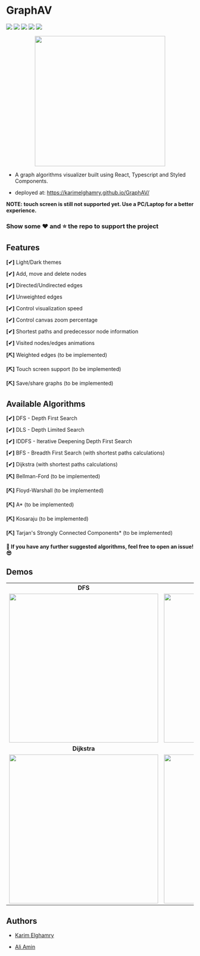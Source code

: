 # GraphAV
[<img src="https://img.shields.io/website?up_message=Github%20Pages&url=https%3A%2F%2Fkarimelghamry.github.io%2FGraphAV%2F">](https://karimelghamry.github.io/GraphAV/) <img src="https://img.shields.io/github/license/karimelghamry/GraphAV"> <img src="https://img.shields.io/github/issues-raw/karimelghamry/GraphAV">
<img src="https://img.shields.io/github/issues-pr-closed/karimelghamry/GraphAV"> <img src="https://img.shields.io/github/contributors/karimelghamry/GraphAV">

<p align="center"><img height="350px" src="screenshots/GraphAV.png"></p>

- A graph algorithms visualizer built using React, Typescript and Styled Components.

- deployed at: https://karimelghamry.github.io/GraphAV/

**NOTE: touch screen is still not supported yet. Use a PC/Laptop for a better experience.**

### Show some :heart: and :star: the repo to support the project

## Features

**[✔]** Light/Dark themes

**[✔]** Add, move and delete nodes

**[✔]** Directed/Undirected edges

**[✔]** Unweighted edges

**[✔]** Control visualization speed

**[✔]** Control canvas zoom percentage

**[✔]** Shortest paths and predecessor node information

**[✔]** Visited nodes/edges animations

**[⛏]** Weighted edges (to be implemented)

**[⛏]** Touch screen support (to be implemented)

**[⛏]** Save/share graphs (to be implemented)

## Available Algorithms

**[✔]** DFS - Depth First Search

**[✔]** DLS - Depth Limited Search

**[✔]** IDDFS - Iterative Deepening Depth First Search

**[✔]** BFS - Breadth First Search (with shortest paths calculations)

**[✔]** Dijkstra (with shortest paths calculations)

**[⛏]** Bellman-Ford (to be implemented)

**[⛏]** Floyd-Warshall (to be implemented)

**[⛏]** A\* (to be implemented)

**[⛏]** Kosaraju (to be implemented)

**[⛏]** Tarjan's Strongly Connected Components\* (to be implemented)

**🎉 If you have any further suggested algorithms, feel free to open an issue! 😎**

## Demos

<table style="font-weight:bold;" align="center">
  <tr>
    <td align="center">DFS</td>
     <td align="center">IDDFS</td>
  </tr>
  <tr>
    <td align="center"><img width="400px" src="https://media.giphy.com/media/H7f7EJhDl6b0Bjak1K/giphy.gif"></td>
    <td align="center"><img width="400px" src="https://media.giphy.com/media/S8MtOaYjNEZIDtUhgb/giphy.gif"></td>
  </tr>
  <tr>
    <td align="center">Dijkstra</td>
     <td align="center">BFS</td>
  </tr>
  <tr>
    <td align="center"><img width="400px" src="https://media.giphy.com/media/L1K4LMxTaZ68j2qLo4/giphy.gif"></td>
    <td align="center"><img width="400px" src="https://media.giphy.com/media/XDGHPH6auW8L1xT3cg/giphy.gif"></td>
  </tr>
 </table>

## Authors

- [Karim Elghamry](https://github.com/KarimElghamry)

- [Ali Amin](https://github.com/Ali-Amin)
